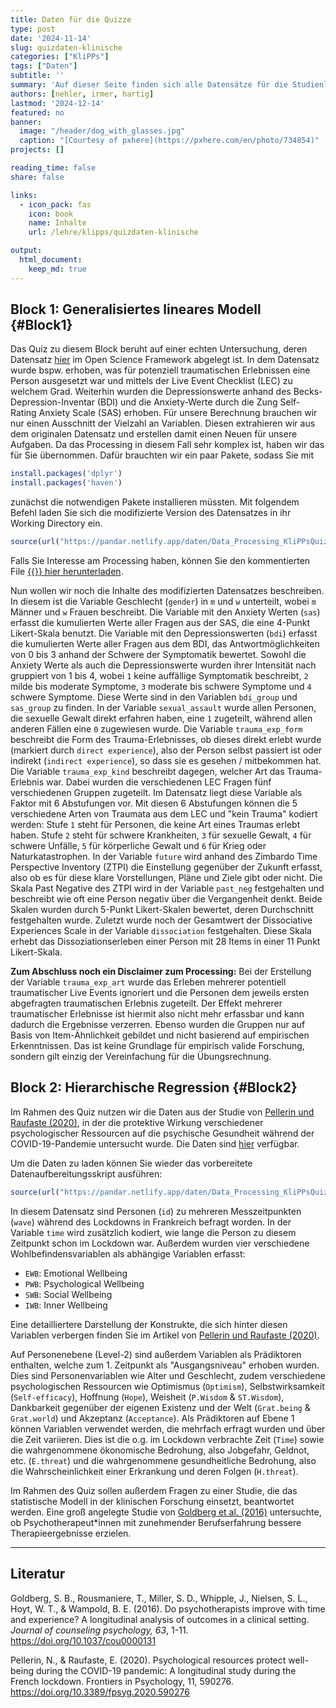 ```yaml
---
title: Daten für die Quizze
type: post
date: '2024-11-14'
slug: quizdaten-klinische
categories: ["KliPPs"]
tags: ["Daten"]
subtitle: ''
summary: 'Auf dieser Seite finden sich alle Datensätze für die Studienleistungen in KliPPsMSc5a. Die Quizze finden sich auf der Lernplattform moodle und sind nur für die Teilnehmenden des Moduls zugänglich.'
authors: [nehler, irmer, hartig]
lastmod: '2024-12-14'
featured: no 
banner:
  image: "/header/dog_with_glasses.jpg"
  caption: "[Courtesy of pxhere](https://pxhere.com/en/photo/734854)"
projects: []

reading_time: false 
share: false

links:
  - icon_pack: fas
    icon: book
    name: Inhalte
    url: /lehre/klipps/quizdaten-klinische

output:
  html_document:
    keep_md: true
---
```







## Block 1: Generalisiertes lineares Modell {#Block1}

Das Quiz zu diesem Block beruht auf einer echten Untersuchung, deren Datensatz [hier](https://osf.io/a9vun/) im Open Science Framework abgelegt ist. In dem Datensatz wurde bspw. erhoben, was für potenziell traumatischen Erlebnissen eine Person ausgesetzt war und mittels der Live Event Checklist (LEC) zu welchem Grad. Weiterhin wurden die Depressionswerte anhand des Becks-Depression-Inventar (BDI) und die Anxiety-Werte durch die Zung Self-Rating Anxiety Scale (SAS) erhoben. Für unsere Berechnung brauchen wir nur einen Ausschnitt der Vielzahl an Variablen. Diesen extrahieren wir aus dem originalen Datensatz und erstellen damit einen Neuen für unsere Aufgaben. Da das Processing in diesem Fall sehr komplex ist, haben wir das für Sie übernommen. Dafür brauchten wir ein paar Pakete, sodass Sie mit


```r
install.packages('dplyr')
install.packages('haven')
```

zunächst die notwendigen Pakete installieren müssten. Mit folgendem Befehl laden Sie sich die modifizierte Version des Datensatzes in ihr Working Directory ein.


```r
source(url("https://pandar.netlify.app/daten/Data_Processing_KliPPsQuiz1.R"))
```

Falls Sie Interesse am Processing haben, können Sie den kommentierten File [{{<icon name = "download" pack = "fas">}} hier herunterladen](/daten/Data_Processing_KliPPsQuiz1.R).

Nun wollen wir noch die Inhalte des modifizierten Datensatzes beschreiben. In diesem ist die Variable Geschlecht (`gender`) in `m` und `w` unterteilt, wobei `m` Männer und `w` Frauen beschreibt. Die Variable mit den Anxiety Werten (`sas`) erfasst die kumulierten Werte aller Fragen aus der SAS, die eine 4-Punkt Likert-Skala benutzt. Die Variable mit den Depressionswerten (`bdi`) erfasst die kumulierten Werte aller Fragen aus dem BDI, das Antwortmöglichkeiten von 0 bis 3 anhand der Schwere der Symptomatik bewertet. Sowohl die Anxiety Werte als auch die Depressionswerte wurden ihrer Intensität nach gruppiert von 1 bis 4, wobei `1` keine auffällige Symptomatik beschreibt, `2` milde bis moderate Symptome, `3` moderate bis schwere Symptome und `4` schwere Symptome. Diese Werte sind in den Variablen `bdi_group` und `sas_group` zu finden. In der Variable `sexual_assault` wurde allen Personen, die sexuelle Gewalt direkt erfahren haben, eine `1` zugeteilt, während allen anderen Fällen eine `0` zugewiesen wurde. Die Variable `trauma_exp_form` beschreibt die Form des Trauma-Erlebnisses, ob dieses direkt erlebt wurde (markiert durch `direct experience`), also der Person selbst passiert ist oder indirekt (`indirect experience`), so dass sie es gesehen / mitbekommen hat. Die Variable `trauma_exp_kind` beschreibt dagegen, welcher Art das Trauma-Erlebnis war. Dabei wurden die verschiedenen LEC Fragen fünf verschiedenen Gruppen zugeteilt. Im Datensatz liegt diese Variable als Faktor mit 6 Abstufungen vor. Mit diesen 6 Abstufungen können die 5 verschiedene Arten von Traumata aus dem LEC und "kein Trauma" kodiert werden: Stufe `1` steht für Personen, die keine Art eines Traumas erlebt haben. Stufe `2` steht für schwere Krankheiten, `3` für sexuelle Gewalt, `4` für schwere Unfälle, `5` für körperliche Gewalt und `6` für Krieg oder Naturkatastrophen. In der Variable `future` wird anhand des Zimbardo Time Perspective Inventory (ZTPI) die Einstellung gegenüber der Zukunft erfasst, also ob es für diese klare Vorstellungen, Pläne und Ziele gibt oder nicht. Die Skala Past Negative des ZTPI wird in der Variable `past_neg` festgehalten und beschreibt wie oft eine Person negativ über die Vergangenheit denkt. Beide Skalen wurden durch 5-Punkt Likert-Skalen bewertet, deren Durchschnitt festgehalten wurde. Zuletzt wurde noch der Gesamtwert der Dissociative Experiences Scale in der Variable `dissociation` festgehalten. Diese Skala erhebt das Dissoziationserleben einer Person mit 28 Items in einer 11 Punkt Likert-Skala.

**Zum Abschluss noch ein Disclaimer zum Processing:** Bei der Erstellung der Variable `trauma_exp_art` wurde das Erleben mehrerer potentiell traumatischer Live Events ignoriert und die Personen dem jeweils ersten abgefragten traumatischen Erlebnis zugeteilt. Der Effekt mehrerer traumatischer Erlebnisse ist hiermit also nicht mehr erfassbar und kann dadurch die Ergebnisse verzerren. Ebenso wurden die Gruppen nur auf Basis von Item-Ähnlichkeit gebildet und nicht basierend auf empirischen Erkenntnissen. Das ist keine Grundlage für empirisch valide Forschung, sondern gilt einzig der Vereinfachung für die Übungsrechnung.


## Block 2: Hierarchische Regression {#Block2}

Im Rahmen des Quiz nutzen wir die Daten aus der Studie von [Pellerin und Raufaste (2020)](https://doi.org/10.3389/fpsyg.2020.590276), in der die protektive Wirkung verschiedener psychologischer Ressourcen auf die psychische Gesundheit während der COVID-19-Pandemie untersucht wurde. Die Daten sind [hier](https://osf.io/45aq3) verfügbar.

Um die Daten zu laden können Sie wieder das vorbereitete Datenaufbereitungsskript ausführen:


```r
source(url("https://pandar.netlify.app/daten/Data_Processing_KliPPsQuiz2.R"))
```

In diesem Datensatz sind Personen (`id`) zu mehreren Messzeitpunkten (`wave`) während des Lockdowns in Frankreich befragt worden. In der Variable `time` wird zusätzlich kodiert, wie lange die Person zu diesem Zeitpunkt schon im Lockdown war. Außerdem wurden vier verschiedene Wohlbefindensvariablen als abhängige Variablen erfasst:

- `EWB`: Emotional Wellbeing
- `PWB`: Psychological Wellbeing
- `SWB`: Social Wellbeing
- `IWB`: Inner Wellbeing

Eine detailliertere Darstellung der Konstrukte, die sich hinter diesen Variablen verbergen finden Sie im Artikel von [Pellerin und Raufaste (2020)](https://doi.org/10.3389/fpsyg.2020.590276). 

Auf Personenebene (Level-2) sind außerdem Variablen als Prädiktoren enthalten, welche zum 1. Zeitpunkt als "Ausgangsniveau" erhoben wurden. Dies sind Personenvariablen wie Alter und Geschlecht, zudem verschiedene psychologischen Ressourcen wie Optimismus (`Optimism`), Selbstwirksamkeit (`Self-efficacy`), Hoffnung (`Hope`), Weisheit (`P.Wisdom` & `ST.Wisdom`), Dankbarkeit gegenüber der eigenen Existenz und der Welt (`Grat.being` & `Grat.world`) und Akzeptanz (`Acceptance`). Als Prädiktoren auf Ebene 1 können Variablen verwendet werden, die mehrfach erfragt wurden und über die Zeit variieren. Dies ist die o.g. im Lockdown verbrachte Zeit (`Time`) sowie die wahrgenommene ökonomische Bedrohung, also Jobgefahr, Geldnot, etc. (`E.threat`) und die wahrgenommene gesundheitliche Bedrohung, also die Wahrscheinlichkeit einer Erkrankung und deren Folgen (`H.threat`).


Im Rahmen des Quiz sollen außerdem Fragen zu einer Studie, die das statistische Modell in der klinischen Forschung einsetzt, beantwortet werden. Eine groß angelegte Studie von [Goldberg et al. (2016)](https://doi.org/10.1037/cou0000131) untersuchte, ob Psychotherapeut*innen mit zunehmender Berufserfahrung bessere Therapieergebnisse erzielen. 

***

## Literatur

Goldberg, S. B., Rousmaniere, T., Miller, S. D., Whipple, J., Nielsen, S. L., Hoyt, W. T., & Wampold, B. E. (2016). Do psychotherapists improve with time and experience? A longitudinal analysis of outcomes in a clinical setting. *Journal of counseling psychology, 63*, 1-11. https://doi.org/10.1037/cou0000131

Pellerin, N., & Raufaste, E. (2020). Psychological resources protect well-being during the COVID-19 pandemic: A longitudinal study during the French lockdown. Frontiers in Psychology, 11, 590276. https://doi.org/10.3389/fpsyg.2020.590276
